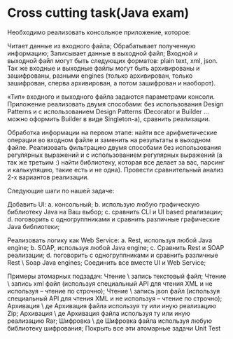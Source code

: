 # Cross cutting task(Java exam)

Необходимо реализовать консольное приложение, которое:

Читает данные из входного файла;
Обрабатывает полученную информацию;
Записывает данные в выходной файл;
Входной и выходной файл могут быть следующих форматов: plain text, xml, json. Так же входные и выходные файлы могут быть архивированы и зашифрованы, разными engines (только архивирован, только зашифрован, сперва архивирован, а потом зашифрован и наоборот).

«Тип» входного и выходного файла задаются параметрами консоли. Приложение реализовать двумя способами: без использования Design Patterns и c использованием Design Patterns (Decorator и Builder … можно оформить Builder в виде Singleton-а), сравнить реализации.

Обработка информации на первом этапе: найти все арифметические операции во входном файле и заменить на результаты в выходном файле. Реализовать фильтрацию двумя способами без использования регулярных выражений и с использованием регулярных выражений (а так же третьим :) найти библиотеку, которая все делает за вас, парсинг и калькуляцию, такие есть и не одна). Провести сравнительный анализ 2-х вариантов реализации.

Следующие шаги по нашей задаче:

Добавить UI: 
a. консольный;
b. использую любую графическую библиотеку Java на Ваш выбор;
c. сравнить CLI и UI based реализации;
d. поговорить с одногруппниками и сравнить различные графические Java библиотеки;

Реализовать логику как Web Service: 
a. Rest, используя любой Java engine;
b. SOAP, используя любой Java engine;
c. Сравнить Rest и SOAP реализации;
d. поговорить с одногруппниками и сравнить различные Rest \ Soap Java engines;
Соединить все вместе UI и Web Service;

Примеры атомарных подзадач: Чтение \ запись текстовый файл;
Чтение \ запись xml файл (используя специальный API для чтения XML и не используя – чтение по строчно);
Чтение \ запись json файл (используя специальный API для чтения XML и не используя – чтение по строчно);
Архивация \ де Архивация файла используя ту или иную реализацию Zip;
Архивация \ де Архивация файла используя ту или иную реализацию Rar;
Шифровка \ де Шифровка файла используя любую библиотеку шифрования;
Покрыть все эти атомарные задачи Unit Test
